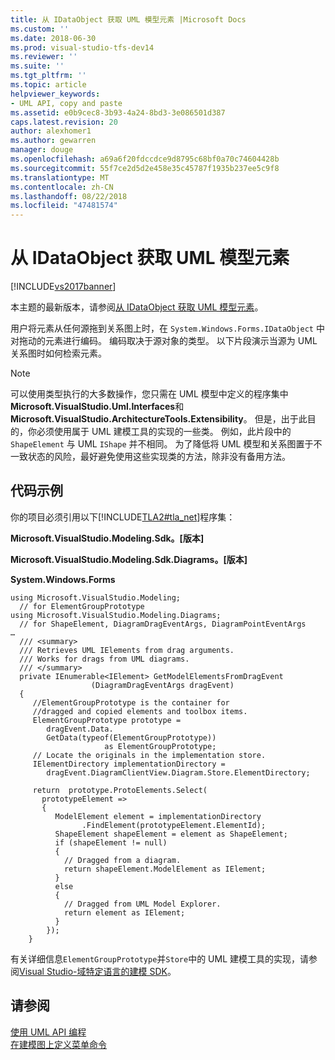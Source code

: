 ```yaml
---
title: 从 IDataObject 获取 UML 模型元素 |Microsoft Docs
ms.custom: ''
ms.date: 2018-06-30
ms.prod: visual-studio-tfs-dev14
ms.reviewer: ''
ms.suite: ''
ms.tgt_pltfrm: ''
ms.topic: article
helpviewer_keywords:
- UML API, copy and paste
ms.assetid: e0b9cec8-3b93-4a24-8bd3-3e086501d387
caps.latest.revision: 20
author: alexhomer1
ms.author: gewarren
manager: douge
ms.openlocfilehash: a69a6f20fdccdce9d8795c68bf0a70c74604428b
ms.sourcegitcommit: 55f7ce2d5d2e458e35c45787f1935b237ee5c9f8
ms.translationtype: MT
ms.contentlocale: zh-CN
ms.lasthandoff: 08/22/2018
ms.locfileid: "47481574"
---
```

# <a name="get-uml-model-elements-from-idataobject"></a>从 IDataObject 获取 UML 模型元素
[!INCLUDE[vs2017banner](../includes/vs2017banner.md)]

本主题的最新版本，请参阅[从 IDataObject 获取 UML 模型元素](https://docs.microsoft.com/visualstudio/modeling/get-uml-model-elements-from-idataobject)。  
  
用户将元素从任何源拖到关系图上时，在 `System.Windows.Forms.IDataObject` 中对拖动的元素进行编码。 编码取决于源对象的类型。 以下片段演示当源为 UML 关系图时如何检索元素。  
  
> [!NOTE]
>  可以使用类型执行的大多数操作，您只需在 UML 模型中定义的程序集中**Microsoft.VisualStudio.Uml.Interfaces**和**Microsoft.VisualStudio.ArchitectureTools.Extensibility**。 但是，出于此目的，你必须使用属于 UML 建模工具的实现的一些类。 例如，此片段中的 `ShapeElement` 与 UML `IShape` 并不相同。 为了降低将 UML 模型和关系图置于不一致状态的风险，最好避免使用这些实现类的方法，除非没有备用方法。  
  
## <a name="code-sample"></a>代码示例  
 你的项目必须引用以下[!INCLUDE[TLA2#tla_net](../includes/tla2sharptla-net-md.md)]程序集：  
  
 **Microsoft.VisualStudio.Modeling.Sdk。[版本]**  
  
 **Microsoft.VisualStudio.Modeling.Sdk.Diagrams。[版本]**  
  
 **System.Windows.Forms**  
  
```  
using Microsoft.VisualStudio.Modeling;    
  // for ElementGroupPrototype  
using Microsoft.VisualStudio.Modeling.Diagrams;    
  // for ShapeElement, DiagramDragEventArgs, DiagramPointEventArgs  
…   
  /// <summary>  
  /// Retrieves UML IElements from drag arguments.  
  /// Works for drags from UML diagrams.  
  /// </summary>  
  private IEnumerable<IElement> GetModelElementsFromDragEvent  
                  (DiagramDragEventArgs dragEvent)  
  {  
     //ElementGroupPrototype is the container for  
     //dragged and copied elements and toolbox items.  
     ElementGroupPrototype prototype =  
        dragEvent.Data.  
        GetData(typeof(ElementGroupPrototype))  
                     as ElementGroupPrototype;  
     // Locate the originals in the implementation store.  
     IElementDirectory implementationDirectory =   
        dragEvent.DiagramClientView.Diagram.Store.ElementDirectory;  
  
     return  prototype.ProtoElements.Select(  
       prototypeElement =>   
       {  
          ModelElement element = implementationDirectory  
                .FindElement(prototypeElement.ElementId);  
          ShapeElement shapeElement = element as ShapeElement;  
          if (shapeElement != null)  
          {   
            // Dragged from a diagram.  
            return shapeElement.ModelElement as IElement;  
          }  
          else  
          {   
            // Dragged from UML Model Explorer.  
            return element as IElement;  
          }  
        });  
    }  
```  
  
 有关详细信息`ElementGroupPrototype`并`Store`中的 UML 建模工具的实现，请参阅[Visual Studio-域特定语言的建模 SDK](../modeling/modeling-sdk-for-visual-studio-domain-specific-languages.md)。  
  
## <a name="see-also"></a>请参阅  
 [使用 UML API 编程](../modeling/programming-with-the-uml-api.md)   
 [在建模图上定义菜单命令](../modeling/define-a-menu-command-on-a-modeling-diagram.md)



